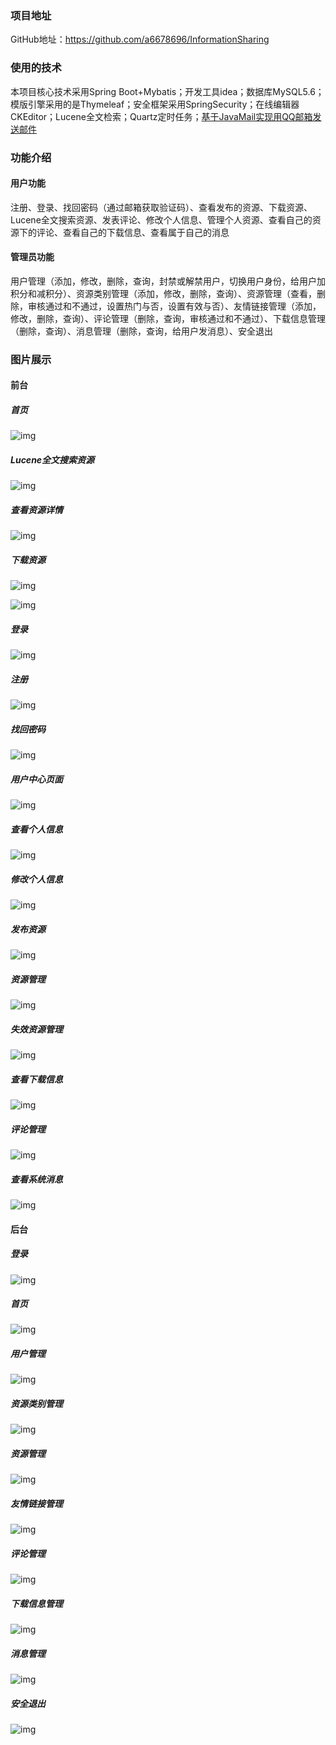 ### 项目地址

GitHub地址：https://github.com/a6678696/InformationSharing

### 使用的技术

本项目核心技术采用Spring Boot+Mybatis；开发工具idea；数据库MySQL5.6；模版引擎采用的是Thymeleaf；安全框架采用SpringSecurity；在线编辑器CKEditor；Lucene全文检索；Quartz定时任务；[基于JavaMail实现用QQ邮箱发送邮件 ](https://blog.zoutl.cn/64.html)

### 功能介绍

#### 用户功能

注册、登录、找回密码（通过邮箱获取验证码）、查看发布的资源、下载资源、Lucene全文搜索资源、发表评论、修改个人信息、管理个人资源、查看自己的资源下的评论、查看自己的下载信息、查看属于自己的消息

#### 管理员功能

用户管理（添加，修改，删除，查询，封禁或解禁用户，切换用户身份，给用户加积分和减积分）、资源类别管理（添加，修改，删除，查询）、资源管理（查看，删除，审核通过和不通过，设置热门与否，设置有效与否）、友情链接管理（添加，修改，删除，查询）、评论管理（删除，查询，审核通过和不通过）、下载信息管理（删除，查询）、消息管理（删除，查询，给用户发消息）、安全退出

### 图片展示

#### 前台

##### 首页

![img](https://image.zoutl.cn/hexo-blog/blogImage/20210117214057.jpg)

##### Lucene全文搜索资源

![img](https://image.zoutl.cn/hexo-blog/blogImage/20210117214225.jpg)

##### 查看资源详情

![img](https://image.zoutl.cn/hexo-blog/blogImage/20210117214317.jpg)

##### 下载资源

![img](https://image.zoutl.cn/hexo-blog/blogImage/20210117214501.jpg)

![img](https://image.zoutl.cn/hexo-blog/blogImage/20210117214539.jpg)

##### 登录

![img](https://image.zoutl.cn/hexo-blog/blogImage/20210117220623.jpg)

##### 注册

![img](https://image.zoutl.cn/hexo-blog/blogImage/20210117220717.jpg)

##### 找回密码

![img](https://image.zoutl.cn/hexo-blog/blogImage/20210117220756.jpg)

##### 用户中心页面

![img](https://image.zoutl.cn/hexo-blog/blogImage/20210117214651.jpg)

##### 查看个人信息

![img](https://image.zoutl.cn/hexo-blog/blogImage/20210117214812.jpg)

##### 修改个人信息

![img](https://image.zoutl.cn/hexo-blog/blogImage/20210117214732.jpg)

##### 发布资源

![img](https://image.zoutl.cn/hexo-blog/blogImage/20210117214858.jpg)

##### 资源管理

![img](https://image.zoutl.cn/hexo-blog/blogImage/20210117214946.jpg)

##### 失效资源管理

![img](https://image.zoutl.cn/hexo-blog/blogImage/20210117215028.jpg)

##### 查看下载信息

![img](https://image.zoutl.cn/hexo-blog/blogImage/20210119223132.jpg)

##### 评论管理

![img](https://image.zoutl.cn/hexo-blog/blogImage/20210117215112.jpg)

##### 查看系统消息

![img](https://image.zoutl.cn/hexo-blog/blogImage/20210117215155.jpg)

#### 后台

##### 登录

![img](https://image.zoutl.cn/hexo-blog/blogImage/20210117215341.jpg)

##### 首页

![img](https://image.zoutl.cn/hexo-blog/blogImage/20210117215248.jpg)

##### 用户管理

![img](https://image.zoutl.cn/hexo-blog/blogImage/20210117215431.jpg)

##### 资源类别管理

![img](https://image.zoutl.cn/hexo-blog/blogImage/20210117215522.jpg)

##### 资源管理

![img](https://image.zoutl.cn/hexo-blog/blogImage/20210117215627.jpg)

##### 友情链接管理

![img](https://image.zoutl.cn/hexo-blog/blogImage/20210117215710.jpg)

##### 评论管理

![img](https://image.zoutl.cn/hexo-blog/blogImage/20210117215756.jpg)

##### 下载信息管理

![img](https://image.zoutl.cn/hexo-blog/blogImage/20210117215843.jpg)

##### 消息管理

![img](https://image.zoutl.cn/hexo-blog/blogImage/20210117215925.jpg)

##### 安全退出

![img](https://image.zoutl.cn/hexo-blog/blogImage/20210117220004.jpg)
